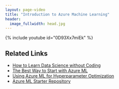 ```yaml
---
layout: page-video
title: "Introduction to Azure Machine Learning"
header:
  image_fullwidth: head.jpg
---
```


{% include youtube id="0D93Xx7miEk" %}

## Related Links

* [How to Learn Data Science without Coding](https://soshnikov.com/azure/how-to-learn-data-science-without-coding/)
* [The Best Way to Start with Azure ML](https://soshnikov.com/azure/best-way-to-start-with-azureml/)
* [Using Azure ML for Hyperparameter Optimization](https://soshnikov.com/azure/using-azureml-for-hyperparameter-optimization/)
* [Azure ML Starter Repository](http://github.com/CloudAdvocacy/AzureMLStarter)
